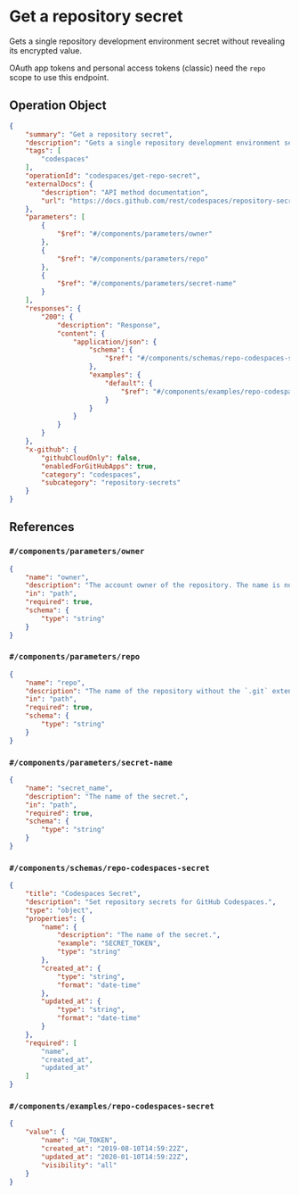 # Get a repository secret

Gets a single repository development environment secret without revealing its encrypted value.

OAuth app tokens and personal access tokens (classic) need the `repo` scope to use this endpoint.

## Operation Object

```json
{
    "summary": "Get a repository secret",
    "description": "Gets a single repository development environment secret without revealing its encrypted value.\n\nOAuth app tokens and personal access tokens (classic) need the `repo` scope to use this endpoint.",
    "tags": [
        "codespaces"
    ],
    "operationId": "codespaces/get-repo-secret",
    "externalDocs": {
        "description": "API method documentation",
        "url": "https://docs.github.com/rest/codespaces/repository-secrets#get-a-repository-secret"
    },
    "parameters": [
        {
            "$ref": "#/components/parameters/owner"
        },
        {
            "$ref": "#/components/parameters/repo"
        },
        {
            "$ref": "#/components/parameters/secret-name"
        }
    ],
    "responses": {
        "200": {
            "description": "Response",
            "content": {
                "application/json": {
                    "schema": {
                        "$ref": "#/components/schemas/repo-codespaces-secret"
                    },
                    "examples": {
                        "default": {
                            "$ref": "#/components/examples/repo-codespaces-secret"
                        }
                    }
                }
            }
        }
    },
    "x-github": {
        "githubCloudOnly": false,
        "enabledForGitHubApps": true,
        "category": "codespaces",
        "subcategory": "repository-secrets"
    }
}
```

## References

### `#/components/parameters/owner`

```json
{
    "name": "owner",
    "description": "The account owner of the repository. The name is not case sensitive.",
    "in": "path",
    "required": true,
    "schema": {
        "type": "string"
    }
}
```

### `#/components/parameters/repo`

```json
{
    "name": "repo",
    "description": "The name of the repository without the `.git` extension. The name is not case sensitive.",
    "in": "path",
    "required": true,
    "schema": {
        "type": "string"
    }
}
```

### `#/components/parameters/secret-name`

```json
{
    "name": "secret_name",
    "description": "The name of the secret.",
    "in": "path",
    "required": true,
    "schema": {
        "type": "string"
    }
}
```

### `#/components/schemas/repo-codespaces-secret`

```json
{
    "title": "Codespaces Secret",
    "description": "Set repository secrets for GitHub Codespaces.",
    "type": "object",
    "properties": {
        "name": {
            "description": "The name of the secret.",
            "example": "SECRET_TOKEN",
            "type": "string"
        },
        "created_at": {
            "type": "string",
            "format": "date-time"
        },
        "updated_at": {
            "type": "string",
            "format": "date-time"
        }
    },
    "required": [
        "name",
        "created_at",
        "updated_at"
    ]
}
```

### `#/components/examples/repo-codespaces-secret`

```json
{
    "value": {
        "name": "GH_TOKEN",
        "created_at": "2019-08-10T14:59:22Z",
        "updated_at": "2020-01-10T14:59:22Z",
        "visibility": "all"
    }
}
```